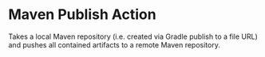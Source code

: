 # Maven Publish Action

Takes a local Maven repository (i.e. created via Gradle publish to a file URL)
and pushes all contained artifacts to a remote Maven repository.
